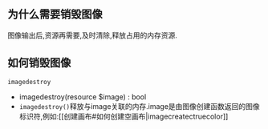 ## 为什么需要销毁图像
图像输出后,资源再需要,及时清除,释放占用的内存资源.
## 如何销毁图像
`imagedestroy`
- imagedestroy(resource $image) : bool
- `imagedestroy()`释放与image关联的内存.image是由图像创建函数返回的图像标识符,例如:[[创建画布#如何创建空画布|imagecreatectruecolor]]